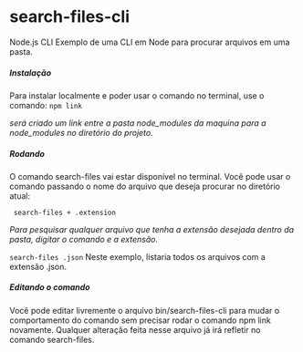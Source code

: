 # search-files-cli

Node.js CLI
Exemplo de uma CLI em Node para procurar arquivos em uma pasta.

##### Instalação
Para instalar localmente e poder usar o comando no terminal, use o comando:
`npm link`

*será criado um link entre a pasta node_modules da maquina para a node_modules no diretório do projeto.*

##### Rodando
O comando search-files vai estar disponível no terminal. Você pode usar o comando passando o nome do arquivo que deseja procurar no diretório atual:

` search-files + .extension`

*Para pesquisar qualquer arquivo que tenha a extensão desejada dentro da pasta, digitar o comando e a extensão.*

`search-files .json`
Neste exemplo, listaria todos os arquivos com a extensão .json.

##### Editando o comando
Você pode editar livremente o arquivo bin/search-files-cli para mudar o comportamento do comando sem precisar rodar o comando npm link novamente. Qualquer alteração feita nesse arquivo já irá refletir no comando search-files.